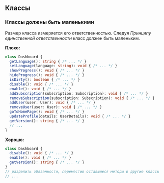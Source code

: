 ## Классы

### Классы должны быть маленькими

Размер класса измеряется его ответственностью. Следуя *Принципу единственной ответственности* класс должен быть маленьким.

**Плохо:**

```ts
class Dashboard {
  getLanguage(): string { /* ... */ }
  setLanguage(language: string): void { /* ... */ }
  showProgress(): void { /* ... */ }
  hideProgress(): void { /* ... */ }
  isDirty(): boolean { /* ... */ }
  disable(): void { /* ... */ }
  enable(): void { /* ... */ }
  addSubscription(subscription: Subscription): void { /* ... */ }
  removeSubscription(subscription: Subscription): void { /* ... */ }
  addUser(user: User): void { /* ... */ }
  removeUser(user: User): void { /* ... */ }
  goToHomePage(): void { /* ... */ }
  updateProfile(details: UserDetails): void { /* ... */ }
  getVersion(): string { /* ... */ }
  // ...
}
```
**Хорошо:**
```ts
class Dashboard {
  disable(): void { /* ... */ }
  enable(): void { /* ... */ }
  getVersion(): string { /* ... */ }
}
// разделить обязанности, переместив оставшиеся методы в другие классы
// ...
```